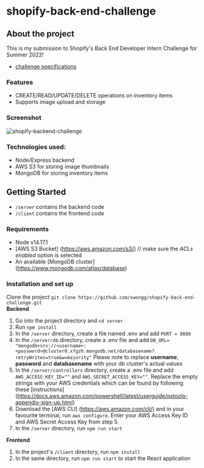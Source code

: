 # shopify-back-end-challenge

## About the project
This is my submission to Shopify's Back End Developer Intern Challenge for Summer 2022! 
- [challenge specifications](https://docs.google.com/document/d/1z9LZ_kZBUbg-O2MhZVVSqTmvDko5IJWHtuFmIu_Xg1A/edit#)

### Features
- CREATE/READ/UPDATE/DELETE operations on inventory items
- Supports image upload and storage

### Screenshot
![shopify-backend-challenge](https://user-images.githubusercontent.com/46267622/149686278-43fbc0ec-9fc4-4c7f-b0b2-f6875de12537.jpg)

### Technologies used:
- Node/Express backend
- AWS S3 for storing image thumbnails
- MongoDB for storing inventory items

## Getting Started
- ```/server``` contains the backend code
- ```/client``` contains the frontend code

### Requirements
- Node v14.17.1
- [AWS S3 Bucket] (https://aws.amazon.com/s3/)  // make sure the _ACLs enabled_ option is selected
- An available [MongoDB cluster] (https://www.mongodb.com/atlas/database)

### Installation and set up
Clone the project ```git clone https://github.com/swongg/shopify-back-end-challenge.git```\
**Backend**
1. Go into the project directory and ```cd server```
2. Run ```npm install```
3. In the ```/server``` directory, create a file named .env and add ```PORT = 8080```
4. In the ```/server/db``` directory, create a .env file and add 
```DB_URL= "mongodb+srv://<username>:<password>@cluster0.xfgzh.mongodb.net/databasename?retryWrites=true&w=majority"``` Please note to replace **username**, **password** and **databasename** with your db cluster's actual values
5. In the ```/server/controllers``` directory, create a .env file and add ```AWS_ACCESS_KEY_ID=""``` and ```AWS_SECRET_ACCESS_KEY=""```. Replace the empty strings with your AWS credentials which can be found by following these [instructions] (https://docs.aws.amazon.com/powershell/latest/userguide/pstools-appendix-sign-up.html)
6. Download the [AWS CLI] (https://aws.amazon.com/cli/) and in your favourite terminal, run ```aws configure```. Enter your AWS Access Key ID and AWS Secret Access Key from step 5.
7. In the ```/server``` directory, run ```npm run start```

**Frontend**
1. In the project's ```/client``` directory, run ```npm install```
2. In the same directory, run ```npm run start``` to start the React application


